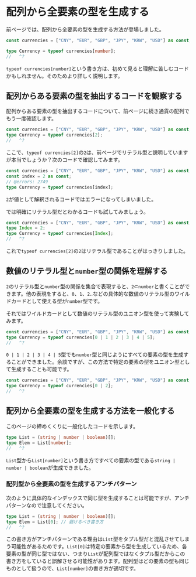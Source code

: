 # 配列から全要素の型を生成する

前ページでは、配列から全要素の型を生成する方法が登場しました。

```ts twoslash
const currencies = ["CNY", "EUR", "GBP", "JPY", "KRW", "USD"] as const;

type Currency = typeof currencies[number];
//   ^?
```

`typeof currencies[number]`という書き方は、初めて見ると理解に苦しむコードかもしれません。そのためより詳しく説明します。

## 配列からある要素の型を抽出するコードを観察する

配列からある要素の型を抽出するコードについて、前ページに続き通貨の配列でもう一度確認します。

```ts twoslash
const currencies = ["CNY", "EUR", "GBP", "JPY", "KRW", "USD"] as const;
type Currency = typeof currencies[2];
//   ^?
```

ここで、`typeof currencies[2]`の`2`は、前ページでリテラル型と説明していますが本当でしょうか？次のコードで確認してみます。

```ts twoslash
const currencies = ["CNY", "EUR", "GBP", "JPY", "KRW", "USD"] as const;
const index = 2 as const;
// @errors: 2749
type Currency = typeof currencies[index];
```

`2`が値として解釈されるコードではエラーになってしまいました。

では明確にリテラル型だとわかるコードも試してみましょう。

```ts twoslash
const currencies = ["CNY", "EUR", "GBP", "JPY", "KRW", "USD"] as const;
type Index = 2;
type Currency = typeof currencies[Index];
//   ^?
```

これで`typeof currencies[2]`の`2`はリテラル型であることがはっきりしました。

## 数値のリテラル型と`number`型の関係を理解する

`2`のリテラル型と`number`型の関係を集合で表現すると、`2`⊂`number`と書くことができます。他の表現をすると、`0`、`1`、`2`..などの具体的な数値のリテラル型のワイルドカードとして使える型が`number`型です。

それではワイルドカードとして数値のリテラル型のユニオン型を使って実験してみます。

```ts twoslash
const currencies = ["CNY", "EUR", "GBP", "JPY", "KRW", "USD"] as const;
type Currency = typeof currencies[0 | 1 | 2 | 3 | 4 | 5];
//   ^?
```

`0 | 1 | 2 | 3 | 4 | 5`型でも`number`型と同じようにすべての要素の型を生成することができました。余談ですが、この方法で特定の要素の型をユニオン型として生成することも可能です。

```ts twoslash
const currencies = ["CNY", "EUR", "GBP", "JPY", "KRW", "USD"] as const;
type Currency = typeof currencies[0 | 2];
//   ^?
```

## 配列から全要素の型を生成する方法を一般化する

このページの締めくくりに一般化したコードを示します。

```ts twoslash
type List = (string | number | boolean)[];
type Elem = List[number];
//   ^?
```

`List`型から`List[number]`という書き方ですべての要素の型である`string | number | boolean`が生成できました。

### 配列型から全要素の型を生成するアンチパターン

次のように具体的なインデックスで同じ型を生成することは可能ですが、アンチパターンなので注意してください。

```ts twoslash
type List = (string | number | boolean)[];
type Elem = List[0]; // 避けるべき書き方
//   ^?
```

この書き方がアンチパターンである理由は`List`型をタプル型だと混乱させてしまう可能性があるためです。`List[0]`は特定の要素から型を生成しているため、各要素の型が同じ型ではない、つまり`List`が配列型ではなくタプル型だからこの書き方をしていると誤解させる可能性があります。配列型はどの要素の型も同じものとして扱うので、`List[number]`の書き方が適切です。
